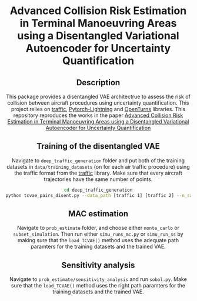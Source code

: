 <div align="center">   
  
# Advanced Collision Risk Estimation in Terminal Manoeuvring Areas using a Disentangled Variational Autoencoder for Uncertainty Quantification 

## Description
This package provides a disentangled VAE architectrue to assess the risk of collision between aircraft procedures using uncertainty quantification. This project relies on [traffic](https://traffic-viz.github.io/), [Pytorch-Lightning](https://www.pytorchlightning.ai/) and [OpenTurns](http://openturns.github.io/openturns/latest/contents.html) libraries. This repository reproduces the works in the paper [Advanced Collision Risk Estimation in Terminal Manoeuvring Areas using a Disentangled Variational Autoencoder for Uncertainty Quantification 
](https://papers.ssrn.com/sol3/papers.cfm?abstract_id=4581022)

## Training of the disentangled VAE
Navigate to `deep_traffic_generation` folder and put both of the training datasets in `data/training_datasets` (on for each air traffic procedure) using the traffic format from the [traffic](https://traffic-viz.github.io/) library. Make sure that every aircraft trajectories have the same number of points.    
 
 ```bash
cd deep_traffic_generation
python tcvae_pairs_disent.py --data_path [traffic 1] [traffic 2] --n_samples 20000 --prior factorized_vampprior --n_components 2 --encoding_dim 10 --tc_coef 20 --kld_coef 20 --h_dims 64 64 64 64 64 --lr 0.001 --lrstep 200 --lrgamma 0.5 --gradient_clip_val 0.5 --batch_size 1000 --features track groundspeed altitude timedelta
```

## MAC estimation
Navigate to `prob_estimate` folder, and choose either `monte_carlo` or `subset_simulation`. Then run either `simu_runs_mc.py` or `simu_run_ss` by making sure that the `load_TCVAE()` method uses the adequate path paramters for the training datasets and the trained VAE. 

## Sensitivity analysis
Navigate to `prob_estimate/sensitivity_analysis` and run `sobol.py`. Make sure that the `load_TCVAE()` method uses the right path paramters for the training datasets and the trained VAE.
